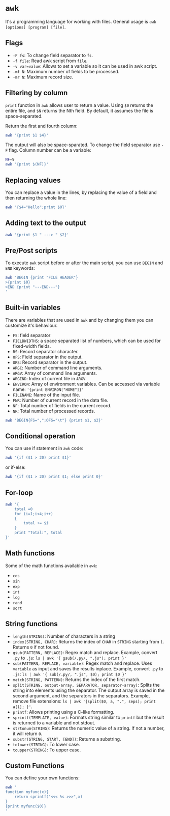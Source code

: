 # `awk`

It's a programming language for working with files. General usage is `awk [options] [program] [file]`.

## Flags

- `-F fs`: To change field separator to `fs`.
- `-f file`: Read awk script from `file`.
- `-v var=value`: Allows to set a variable so it can be used in awk script.
- `-mf N`: Maximum number of fields to be processed.
- `-mr N`: Maximum record size.

## Filtering by column

`print` function in `awk` allows user to return a value. Using `$0` returns the entire file, and `$N` returns the Nth field. By default, it assumes the file is space-separated.

Return the first and fourth column:

```bash
awk '{print $1 $4}'
```

The output will also be space-sparated.
To change the field separator use `-F` flag.
Column number can be a variable:

```bash
NF=9
awk '{print $(NF)}'
```

## Replacing values

You can replace a value in the lines, by replacing the value of a field and then returning the whole line:

```bash
awk '{$4="Hello";print $0}'
```

## Adding text to the output

```bash
awk '{print $1 " ---> " $2}'
```

## Pre/Post scripts

To execute `awk` script before or after the main script, you can use `BEGIN` and `END` keywords:

```bash
awk 'BEGIN {print "FILE HEADER"}
>{print $0}
>END {print "---END---"}
'
```

## Built-in variables

There are variables that are used in `awk` and by changing them you can customize it's behaviour.

- `FS`: field separator
- `FIELDWIDTHS`: a space separated list of numbers, which can be used for fixed-width fields.
- `RS`: Record separator character.
- `OFS`: Field separator in the output.
- `ORS`: Record separator in the output.
- `ARGC`: Number of command line arguments.
- `ARGV`: Array of command line arguments.
- `ARGIND`: Index of current file in `ARGV`.
- `ENVIRON`: Array of environment variables. Can be accessed via variable name: `'{print ENVIRON["HOME"]}'`
- `FILENAME`: Name of the input file.
- `FNR`: Number of current record in the data file.
- `NF`: Total number of fields in the current record.
- `NR`: Total number of processed records.

```bash
awk 'BEGIN{FS=",";OFS="\t"} {print $1, $2}'
```

## Conditional operation

You can use if statement in `awk` code:

```bash
awk '{if ($1 > 20) print $1}'
```

or if-else:

```bash
awk '{if ($1 > 20) print $1; else print 0}'
```

## For-loop

```bash
awk '{
    total =0
    for (i=1;i<4;i++)
    {
        total += $i
    }
    print "Total:", total
}'
```

## Math functions

Some of the math functions available in `awk`:

- `cos`
- `sin`
- `exp`
- `int`
- `log`
- `rand`
- `sqrt`

## String functions

- `length(STRING)`: Number of characters in a string
- `index(STRING, CHAR)`: Returns the index of `CHAR` in `STRING` starting from `1`. Returns `0` if not found.
- `gsub(PATTERN, REPLACE)`: Regex match and replace. Example, convert `.py` to `.js`: `ls | awk '{ gsub(/.py/, ".js"); print }'`
- `sub(PATTERN, REPLACE, variable)`: Regex match and replace. Uses `variable` as input and saves the results inplace. Example, convert `.py` to `.js`: `ls | awk '{ sub(/.py/, ".js", $0); print $0 }'`
- `match(STRING, PATTERN)`: Returns the index of the first match.
- `split(STRING, output-array, SEPARATOR, separator-array)`: Splits the string into elements using the separator. The output array is saved in the second argument, and the separators in the separators. Example, remove file extensions: `ls | awk '{split($0, a, ".", seps); print a[1]; }'`.
- `printf`: Allows printing using a C-like formatting.
- `sprintf(TEMPLATE, value)`: Formats string similar to `printf` but the result is returned to a variable and not stdout.
- `strtonum(STRING)`: Returns the numeric value of a string. If not a number, it will return `0`.
- `substr(STRING, START, [END])`: Returns a substring.
- `tolower(STRING)`: To lower case.
- `toupper(STRING)`: To upper case.

## Custom Functions

You can define your own functions:

```bash
awk '
function myfunc(x){
    return sprintf("<<< %s >>>",x)
}
{print myfunc($0)}
'
```
